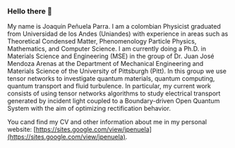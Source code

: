 ### Hello there 👋

My name is Joaquin Peñuela Parra. I am a colombian Physicist graduated from Universidad de los Andes (Uniandes) with experience in areas such as Theoretical Condensed Matter, Phenomenology Particle Physics, Mathematics, and Computer Science. I am currently doing a Ph.D. in Materials Science and Engineering (MSE) in the group of Dr. Juan José Mendoza Arenas at the Department of Mechanical Engineering and Materials Science of the University of Pittsburgh (Pitt). In this group we use tensor networks to investigate quantum materials, quantum computing, quantum transport and fluid turbulence. In particular, my current work consists of using tensor networks algorithms to study electrical transport generated by incident light coupled to a Boundary-driven Open Quantum System with the aim of optimizing rectification behavior. 

You cand find my CV and other information about me in my personal website: [https://sites.google.com/view/jpenuela](https://sites.google.com/view/jpenuela).

<!--
**Joacop16/Joacop16** is a ✨ _special_ ✨ repository because its `README.md` (this file) appears on your GitHub profile.

Here are some ideas to get you started:

- 🔭 I’m currently working on ...
- 🌱 I’m currently learning ...
- 👯 I’m looking to collaborate on ...
- 🤔 I’m looking for help with ...
- 💬 Ask me about ...
- 📫 How to reach me: ...
- 😄 Pronouns: ...
- ⚡ Fun fact: ...
-->

